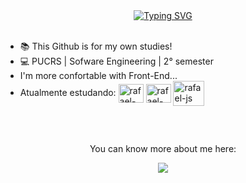 <div align="center">
<a href="https://git.io/typing-svg"><img src="https://readme-typing-svg.demolab.com?font=Fira+Code&pause=1000&color=F70000FF&center=true&vCenter=true&width=500&lines=Hey+I'm+Rafael!+Welcome+to+my+Repository" alt="Typing SVG" /></a>
</div>

<div>
</br>
  <ul>
    <li>📚 This Github is for my own studies!</li>
    <li>💻 PUCRS | Sofware Engineering | 2° semester </li>
    <li>I'm more confortable with Front-End...</li>
    <li> Atualmente estudando:
      <img align="center" alt="rafael-java" height="30" width="40" src="https://cdn.jsdelivr.net/gh/devicons/devicon/icons/java/java-original.svg" />
      <img align="center" alt="rafael-bootstrap" height="30" width="40" src="https://cdn.jsdelivr.net/gh/devicons/devicon/icons/bootstrap/bootstrap-original.svg" />
      <img align="center" alt="rafael-js" height="40" width="50" src="https://cdn.jsdelivr.net/gh/devicons/devicon/icons/javascript/javascript-original.svg" />
    </li>
  </ul>
</div>

##

<div align="center" >
</br> <p>You can know more about me here: </p>
  <a href="https://www.linkedin.com/in/rafaeltmachado" target="_blank"><img src="https://img.shields.io/badge/-LinkedIn-%230077B5?style=for-the-badge&logo=linkedin&logoColor=white" target="_blank"></a> 
</div>
